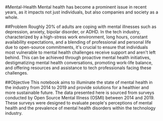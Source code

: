 #Mental-Health
Mental health has become a prominent issue in recent years, as it impacts not just individuals, but also companies and society as a whole.

##Problem
Roughly 20% of adults are coping with mental illnesses such as depression, anxiety, bipolar disorder, or ADHD. In the tech industry, characterized by a high-stress work environment, long hours, constant availability expectations, and a blending of professional and personal life due to open-source commitments, it's crucial to ensure that individuals most vulnerable to mental health challenges receive support and aren't left behind. This can be achieved through proactive mental health initiatives, destigmatizing mental health conversations, promoting work-life balance, and offering resources and assistance to tech professionals facing these challenges.

##Objective
This notebook aims to illuminate the state of mental health in the industry from 2014 to 2019 and provide solutions for a healthier and more sustainable future. The data presented here is sourced from surveys conducted by Open Source Mental Illness (OSMI) between 2014 and 2019. These surveys were designed to evaluate people's perceptions of mental health and the prevalence of mental health disorders within the technology industry.
